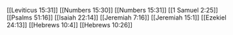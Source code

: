 [[Leviticus 15:31]]
[[Numbers 15:30]]
[[Numbers 15:31]]
[[1 Samuel 2:25]]
[[Psalms 51:16]]
[[Isaiah 22:14]]
[[Jeremiah 7:16]]
[[Jeremiah 15:1]]
[[Ezekiel 24:13]]
[[Hebrews 10:4]]
[[Hebrews 10:26]]
